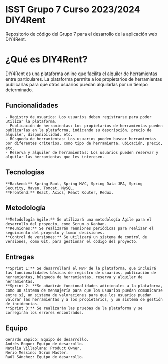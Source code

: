 # ISST Grupo 7 Curso 2023/2024 DIY4Rent

Repositorio de código del Grupo 7 para el desarrollo de la aplicación web DIY4Rent.

# ¿Qué es DIY4Rent?
DIY4Rent es una plataforma online que facilita el alquiler de herramientas entre particulares. La plataforma permite a los propietarios de herramientas publicarlas para que otros usuarios puedan alquilarlas por un tiempo determinado.

## Funcionalidades

    - Registro de usuarios: Los usuarios deben registrarse para poder utilizar la plataforma.
    - Publicación de herramientas: Los propietarios de herramientas pueden publicarlas en la plataforma, indicando su descripción, precio de alquiler, disponibilidad, etc.
    - Búsqueda de herramientas: Los usuarios pueden buscar herramientas por diferentes criterios, como tipo de herramienta, ubicación, precio, etc.
    - Reserva y alquiler de herramientas: Los usuarios pueden reservar y alquilar las herramientas que les interesen.  

## Tecnologías

    **Backend:** Spring Boot, Spring MVC, Spring Data JPA, Spring Security, Maven, Tomcat, MySQL.
    **Frontend:** React, Axios, React Router, Redux.

## Metodología

    **Metodología Agile:** Se utilizará una metodología Agile para el desarrollo del proyecto, como Scrum o Kanban.
    **Reuniones:** Se realizarán reuniones periódicas para realizar el seguimiento del proyecto y tomar decisiones.
    **Control de versiones:** Se utilizará un sistema de control de versiones, como Git, para gestionar el código del proyecto.

## Entregas

    **Sprint 1:** Se desarrollará el MVP de la plataforma, que incluirá las funcionalidades básicas de registro de usuarios, publicación de herramientas, búsqueda de herramientas, reserva y alquiler de herramientas.
    **Sprint 2: **Se añadirán funcionalidades adicionales a la plataforma, como un sistema de mensajería para que los usuarios puedan comunicarse entre sí, un sistema de valoraciones para que los usuarios puedan valorar las herramientas y a los propietarios, y un sistema de gestión de incidencias.
    **Sprint 3:** Se realizarán las pruebas de la plataforma y se corregirán los errores encontrados.

## Equipo

    Gerardo Zapico: Equipo de desarrollo.
    Andrés Roque: Equipo de desarrollo.
    Natalia Villaplana: Product Owner.
    Nerio Messino: Scrum Master.
    Raúl Sánchez: Equipo de desarrollo.

